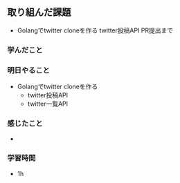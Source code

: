 ## 取り組んだ課題
- Golangでtwitter cloneを作る twitter投稿API PR提出まで

### 学んだこと


### 明日やること
- Golangでtwitter cloneを作る
  - twitter投稿API
  - twitter一覧API 


### 感じたこと
- 

### 学習時間
- 1h